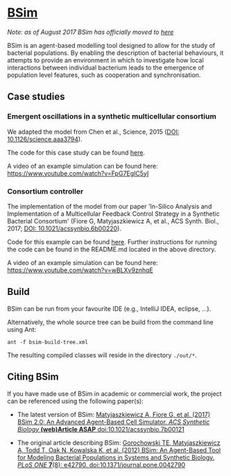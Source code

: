 # [BSim](https://cellsimulationlabs.github.io/tools/bsim/)

_Note: as of August 2017 BSim has officially moved to [here](https://github.com/CellSimulationLabs/bsim)_


BSim is an agent-based modelling tool designed to allow for the study of bacterial populations. By enabling the description of bacterial behaviours, it attempts to provide an environment in which to investigate how local interactions between individual bacterium leads to the emergence of population level features, such as cooperation and synchronisation.

## Case studies

### Emergent oscillations in a synthetic multicellular consortium

We adapted the model from Chen et al., Science, 2015 ([DOI: 10.1126/science.aaa3794](http://science.sciencemag.org/content/349/6251/986.long)).

The code for this case study can be found [here](https://github.com/bsim-bristol/bsim/tree/master/examples/BSimChenOscillator).

A video of an example simulation can be found here:
https://www.youtube.com/watch?v=FpG7EgIC5yI

### Consortium controller

The implementation of the model from our paper 'In-Silico Analysis and Implementation of a Multicellular Feedback Control Strategy in a Synthetic Bacterial Consortium' (Fiore G, Matyjaszkiewicz A, et al., ACS Synth. Biol., 2017; [DOI: 10.1021/acssynbio.6b00220](http://pubs.acs.org/doi/abs/10.1021/acssynbio.6b00220)).

Code for this example can be found [here](https://github.com/bsim-bristol/bsim/tree/master/examples/BSimConsortiumController).
Further instructions for running the code can be found in the README.md located in the above directory.

A video of an example simulation can be found here:
https://www.youtube.com/watch?v=wBLXv9znhqE

## Build

BSim can be run from your favourite IDE (e.g., IntelliJ IDEA, eclipse, ...).

Alternatively, the whole source tree can be build from the command line using Ant:

`ant -f bsim-build-tree.xml`

The resulting compiled classes will reside in the directory `./out/*`.

## Citing BSim

If you have made use of BSim in academic or commercial work, the project can be referenced using the following paper(s):

- The latest version of BSim:
[Matyjaszkiewicz A, Fiore G, et al. (2017) BSim 2.0: An Advanced Agent-Based Cell Simulator. *ACS Synthetic Biology* **(web)Article ASAP** doi:10.1021/acssynbio.7b00121](http://pubs.acs.org/doi/abs/10.1021/acssynbio.7b00121)

- The original article describing BSim:
[Gorochowski TE, Matyjaszkiewicz A, Todd T, Oak N, Kowalska K, et al. (2012) BSim: An Agent-Based Tool for Modeling Bacterial Populations in Systems and Synthetic Biology. *PLoS ONE* **7**(8): e42790. doi:10.1371/journal.pone.0042790](http://dx.plos.org/10.1371/journal.pone.0042790)

